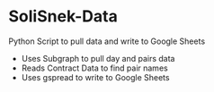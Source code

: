 # SoliSnek-Data
Python Script to pull data and write to Google Sheets
- Uses Subgraph to pull day and pairs data
- Reads Contract Data to find pair names
- Uses gspread to write to Google Sheets
